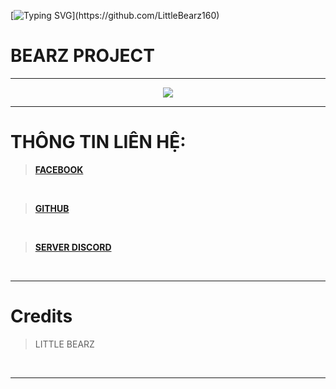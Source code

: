 [![Typing SVG](https://readme-typing-svg.herokuapp.com?color=%2336BCF7&size=25&vCenter=true&height=40&lines=Chào%2C+Tôi+là+Bearz+!;Hãy+xem+qua+Project+của+tôi+!)](https://github.com/LittleBearz160)

# **BEARZ PROJECT**

***

<div align="center" style"border-radius:15px">
  <img src="https://media.discordapp.net/attachments/919968565606637688/935178148524478494/PicsArt_01-22-11.15.16.jpg?width=1025&height=379" style"width: 100%;border-radius:15px">
</div>

***

# THÔNG TIN LIÊN HỆ:

>[**FACEBOOK**](https://www.facebook.com/lil.bearz.zz/)

</BR>

>[**GITHUB**](https://github.com/LittleBearz160/LittleBearz160)

</BR>

>[**SERVER DISCORD**](https://discord.gg/little-bearz)

</BR>

***
# Credits

> LITTLE BEARZ
 
<br>

***

